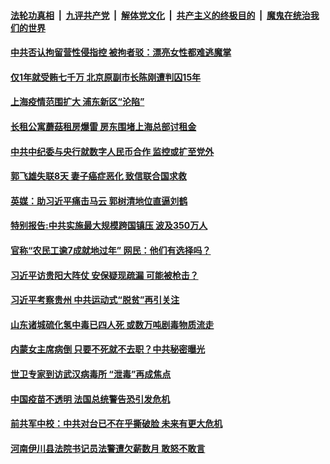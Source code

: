 

####  [法轮功真相](../../../../basic/blob/master/README.md?t=02060931) &nbsp;|&nbsp; [九评共产党](../../../../9ping.md/blob/master/README.md?t=02060931) &nbsp;|&nbsp; [解体党文化](../../../../jtdwh.md/blob/master/README.md?t=02060931)  &nbsp;|&nbsp; [共产主义的终极目的](../../../../gczydzjmd.md/blob/master/README.md?t=02060931) &nbsp;|&nbsp; [魔鬼在统治我们的世界](../../../../mgztzwmdsj.md/blob/master/README.md?t=02060931) 

#### [中共否认拘留营性侵指控 被拘者驳：漂亮女性都难逃魔掌](../pages/soh5/471413.md?t=02060931) 
#### [仅1年就受贿七千万 北京原副市长陈刚遭判囚15年 ](../pages/soh5/471398.md?t=02060931) 
#### [上海疫情范围扩大 浦东新区“沦陷”](../pages/soh5/471374.md?t=02060931) 
#### [长租公寓蘑菇租房爆雷 房东围堵上海总部讨租金](../pages/soh5/471359.md?t=02060931) 
#### [中共中纪委与央行就数字人民币合作 监控或扩至党外](../pages/soh5/471368.md?t=02060931) 
#### [郭飞雄失联8天 妻子癌症恶化 致信联合国求救](../pages/soh5/471332.md?t=02060931) 
#### [英媒：助习近平痛击马云 郭树清地位直逼刘鹤](../pages/soh5/471323.md?t=02060931) 
#### [特别报告:中共实施最大规模跨国镇压 波及350万人](../pages/soh5/471314.md?t=02060931) 
#### [官称“农民工逾7成就地过年”  网民：他们有选择吗？](../pages/soh5/471287.md?t=02060931) 
#### [习近平访贵阳大阵仗 安保疑现疏漏 可能被枪击？](../pages/soh5/471275.md?t=02060931) 
#### [习近平考察贵州 中共运动式“脱贫”再引关注](../pages/soh5/471257.md?t=02060931) 
#### [山东诸城硫化氢中毒已四人死 或数万吨剧毒物质流走](../pages/soh5/471260.md?t=02060931) 
#### [内蒙女主席病倒 只要不死就不去职？中共秘密曝光](../pages/soh5/471233.md?t=02060931) 
#### [世卫专家到访武汉病毒所 “泄毒”再成焦点](../pages/soh5/471206.md?t=02060931) 
#### [中国疫苗不透明 法国总统警告恐引发危机](../pages/soh5/471155.md?t=02060931) 
#### [前共军中校：中共对台已不在乎撕破脸 未来有更大危机](../pages/soh5/471149.md?t=02060931) 
#### [河南伊川县法院书记员法警遭欠薪数月 敢怒不敢言](../pages/soh5/471062.md?t=02060931) 
